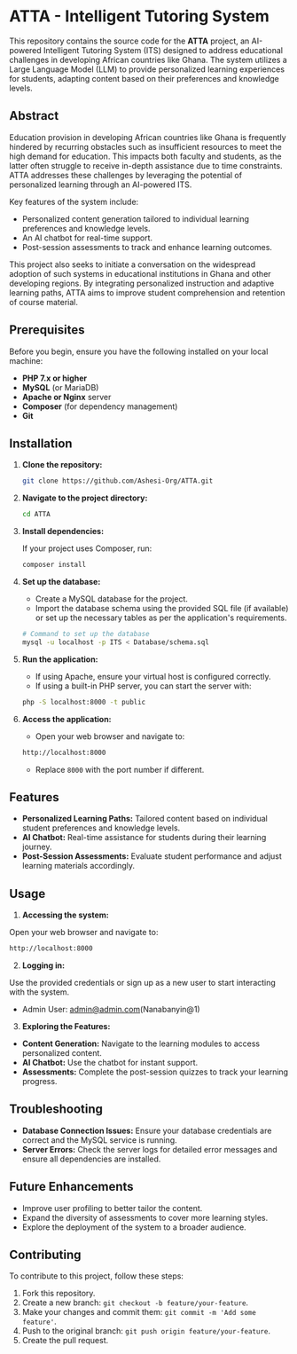 # ATTA - Intelligent Tutoring System

This repository contains the source code for the **ATTA** project, an AI-powered Intelligent Tutoring System (ITS) designed to address educational challenges in developing African countries like Ghana. The system utilizes a Large Language Model (LLM) to provide personalized learning experiences for students, adapting content based on their preferences and knowledge levels.

## Abstract

Education provision in developing African countries like Ghana is frequently hindered by recurring obstacles such as insufficient resources to meet the high demand for education. This impacts both faculty and students, as the latter often struggle to receive in-depth assistance due to time constraints. ATTA addresses these challenges by leveraging the potential of personalized learning through an AI-powered ITS.

Key features of the system include:
- Personalized content generation tailored to individual learning preferences and knowledge levels.
- An AI chatbot for real-time support.
- Post-session assessments to track and enhance learning outcomes.

This project also seeks to initiate a conversation on the widespread adoption of such systems in educational institutions in Ghana and other developing regions. By integrating personalized instruction and adaptive learning paths, ATTA aims to improve student comprehension and retention of course material.

## Prerequisites

Before you begin, ensure you have the following installed on your local machine:

- **PHP 7.x or higher**
- **MySQL** (or MariaDB)
- **Apache or Nginx** server
- **Composer** (for dependency management)
- **Git**

## Installation

1. **Clone the repository:**

   ```bash
   git clone https://github.com/Ashesi-Org/ATTA.git
   ```
2. **Navigate to the project directory:**

   ```bash
   cd ATTA
   ```
3. **Install dependencies:**

   If your project uses Composer, run:

   ```bash
   composer install
   ```
4. **Set up the database:**

   - Create a MySQL database for the project.
   - Import the database schema using the provided SQL file (if available) or set up the necessary tables as per the application's requirements.

   ```bash
   # Command to set up the database
   mysql -u localhost -p ITS < Database/schema.sql
   ```
5. **Run the application:**

   - If using Apache, ensure your virtual host is configured correctly.
   - If using a built-in PHP server, you can start the server with:

   ```bash
   php -S localhost:8000 -t public
   ```
6. **Access the application:**

   - Open your web browser and navigate to:
   ```bash
   http://localhost:8000
   ```
    - Replace `8000` with the port number if different.

## Features

- **Personalized Learning Paths:** Tailored content based on individual student preferences and knowledge levels.
- **AI Chatbot:** Real-time assistance for students during their learning journey.
- **Post-Session Assessments:** Evaluate student performance and adjust learning materials accordingly.

## Usage

1. **Accessing the system:**

Open your web browser and navigate to:
```bash
http://localhost:8000
```

2. **Logging in:**

Use the provided credentials or sign up as a new user to start interacting with the system.
- Admin User: admin@admin.com(Nanabanyin@1)

3. **Exploring the Features:**

- **Content Generation:** Navigate to the learning modules to access personalized content.
- **AI Chatbot:** Use the chatbot for instant support.
- **Assessments:** Complete the post-session quizzes to track your learning progress.

## Troubleshooting

- **Database Connection Issues:** Ensure your database credentials are correct and the MySQL service is running.
- **Server Errors:** Check the server logs for detailed error messages and ensure all dependencies are installed.

## Future Enhancements

- Improve user profiling to better tailor the content.
- Expand the diversity of assessments to cover more learning styles.
- Explore the deployment of the system to a broader audience.

## Contributing

To contribute to this project, follow these steps:

1. Fork this repository.
2. Create a new branch: `git checkout -b feature/your-feature`.
3. Make your changes and commit them: `git commit -m 'Add some feature'`.
4. Push to the original branch: `git push origin feature/your-feature`.
5. Create the pull request.
